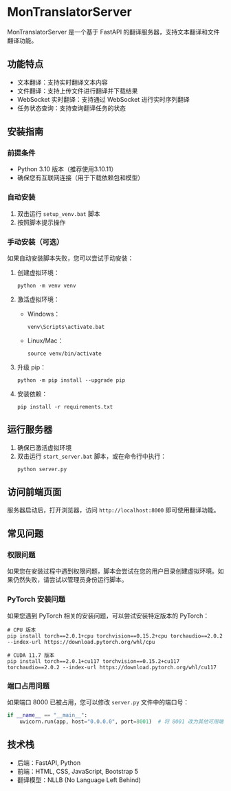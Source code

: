# MonTranslatorServer

MonTranslatorServer 是一个基于 FastAPI 的翻译服务器，支持文本翻译和文件翻译功能。

## 功能特点
- 文本翻译：支持实时翻译文本内容
- 文件翻译：支持上传文件进行翻译并下载结果
- WebSocket 实时翻译：支持通过 WebSocket 进行实时序列翻译
- 任务状态查询：支持查询翻译任务的状态

## 安装指南

### 前提条件
- Python 3.10 版本（推荐使用3.10.11）
- 确保您有互联网连接（用于下载依赖包和模型）

### 自动安装
1. 双击运行 `setup_venv.bat` 脚本
2. 按照脚本提示操作

### 手动安装（可选）
如果自动安装脚本失败，您可以尝试手动安装：

1. 创建虚拟环境：
   ```
   python -m venv venv
   ```

2. 激活虚拟环境：
   - Windows：
     ```
     venv\Scripts\activate.bat
     ```
   - Linux/Mac：
     ```
     source venv/bin/activate
     ```

3. 升级 pip：
   ```
   python -m pip install --upgrade pip
   ```

4. 安装依赖：
   ```
   pip install -r requirements.txt
   ```

## 运行服务器
1. 确保已激活虚拟环境
2. 双击运行 `start_server.bat` 脚本，或在命令行中执行：
   ```
   python server.py
   ```

## 访问前端页面
服务器启动后，打开浏览器，访问 `http://localhost:8000` 即可使用翻译功能。

## 常见问题

### 权限问题
如果您在安装过程中遇到权限问题，脚本会尝试在您的用户目录创建虚拟环境。如果仍然失败，请尝试以管理员身份运行脚本。

### PyTorch 安装问题
如果您遇到 PyTorch 相关的安装问题，可以尝试安装特定版本的 PyTorch：
```
# CPU 版本
pip install torch==2.0.1+cpu torchvision==0.15.2+cpu torchaudio==2.0.2 --index-url https://download.pytorch.org/whl/cpu

# CUDA 11.7 版本
pip install torch==2.0.1+cu117 torchvision==0.15.2+cu117 torchaudio==2.0.2 --index-url https://download.pytorch.org/whl/cu117
```

### 端口占用问题
如果端口 8000 已被占用，您可以修改 `server.py` 文件中的端口号：
```python
if __name__ == "__main__":
    uvicorn.run(app, host="0.0.0.0", port=8001)  # 将 8001 改为其他可用端口
```

## 技术栈
- 后端：FastAPI, Python
- 前端：HTML, CSS, JavaScript, Bootstrap 5
- 翻译模型：NLLB (No Language Left Behind)